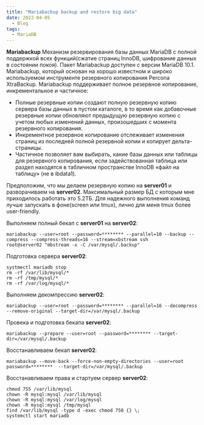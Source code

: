 ```yaml
---
title: "Mariabackup backup and restore big data"
date: 2022-04-05
  - Blog
tags:
  - MariaDB
---
```


**Mariabackup** Механизм резервирования базы данных MariaDB c полной поддержкой всех функций(сжатие страниц InnoDB, шифрование данных в состоянии покоя). Пакет Mariabackup доступен с версии MariaDB 10.1. Mariabackup, который основан на хорошо известном и широко используемом инструменте резервного копирования Percona XtraBackup.
   Mariabackup поддерживает полное резервное копирование, инкрементальное и частичное:
   - Полные резервные копии создают полную резервную копию сервера базы данных в пустом каталоге, в то время как добавочные резервные копии обновляют предыдущую резервную копию с учетом любых изменений данных, произошедших с момента резервного копирования.
   - Инкрементное резервное копирование отслеживает изменения страниц из последней полной резервной копии и копирует дельта-страницы.
   - Частичное позволяет вам выбирать, какие базы данных или таблицы для резервного копирования, если задействованная таблица или раздел находятся в табличном пространстве InnoDB «файл на таблицу» (не в ibdata1).

Предположим, что мы делаем резервную копию на **server01** и разворачиваем на **server02**. Максимальный размер БД с которым мне приходилось работать это 5.2ТБ. Для надежного выполнения команд лучше запускать в фоне(screen или tmux), лично для меня tmux более user-friendly.

Выполняем полный бекап c **server01** на **server02**:
```
mariabackup --user=root --password=******** --parallel=10 --backup --compress --compress-threads=16 --stream=xbstream ssh root@server02 "mbstream -x -C /var/mysql/.backup"
```
Подготовка сервера **server02**: 
```
systmectl mariadb stop
rm -rf /var/lib/mysql/* 
rm -rf /tmp/mysql/*
rm -rf /var/log/mysql/*
```
Выполняем декомпрессию **server02**:
```
mariabackup --user=root --password=******** --parallel=16 --decompress --remove-original --target-dir=/var/mysql/.backup
```
Провека и подготовка бекапа **server02**: 
```
mariabackup --prepare --user=root --password=******** --target-dir=/var/mysql/.backup
```
Восстанавливаем бекап **server02**:
```
mariabackup --move-back --force-non-empty-directories --user=root password=********  --target-dir=/var/mysql/.backup
```
Восстанавливаем права и стартуем сервер **server02**:
```
chmod 755 /var/lib/mysql
chown -R mysql:mysql /var/lib/mysql
chown -R mysql:mysql /var/log/mysql
chown -R mysql:mysql /tmp/mysql
find /var/lib/mysql -type d -exec chmod 750 {} \;
systemctl start mariadb
```
